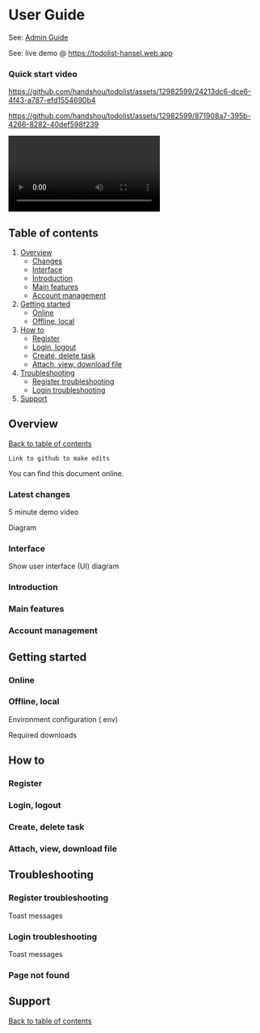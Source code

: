 # User Guide

See: [Admin Guide](https://github.com/handshou/todolist/blob/main/README%20ADMIN.md)

See: live demo @ https://todolist-hansel.web.app

### Quick start video

<!-- <figure class="video_container">
  <video controls="true" allowfullscreen="true" poster="public/userdemo.png">
    <source src="public/userdemo.mp4" type="video/mp4">
  </video>
</figure> -->




https://github.com/handshou/todolist/assets/12982599/24213dc6-dce6-4f43-a787-efd1554690b4



https://github.com/handshou/todolist/assets/12982599/871908a7-395b-4266-8282-40def598f239


<video src="public/smallpreview.mp4"></video>

## Table of contents

1. [Overview](#overview)
    - [Changes](#latest-changes)
    - [Interface](#interface)
    - [Introduction](#introduction)
    - [Main features](#main-features)
    - [Account management](#account-management)
1. [Getting started](#getting-started)
   - [Online](#online)
   - [Offline, local](#offline-local)
1. [How to](#how-to)
   - [Register](#register)
   - [Login, logout](#login-logout)
   - [Create, delete task](#create-delete-task)
   - [Attach, view, download file](#attach-view-download-file)
1. [Troubleshooting](#troubleshooting)
   - [Register troubleshooting](#register-troubleshooting)
   - [Login troubleshooting](#login-troubleshooting)
1. [Support](#support)

## Overview

[Back to table of contents](#table-of-contents)

`Link to github to make edits`

You can find this document online.

### Latest changes

5 minute demo video

Diagram

### Interface

Show user interface (UI) diagram

### Introduction

### Main features

### Account management

## Getting started

### Online

### Offline, local

Environment configuration (.env)

Required downloads

## How to

### Register

### Login, logout

### Create, delete task

### Attach, view, download file

## Troubleshooting

### Register troubleshooting

Toast messages

### Login troubleshooting

Toast messages

### Page not found

## Support

[Back to table of contents](#table-of-contents)

